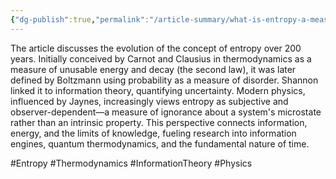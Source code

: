```yaml
---
{"dg-publish":true,"permalink":"/article-summary/what-is-entropy-a-measure-of-just-how-little-we-really-know/","title":"What Is Entropy? A Measure of Just How Little We Really Know.","tags":["article","summary"],"created":"2025-05-03T05:56:31.476+07:00","updated":"2025-05-03T05:56:31.493+07:00"}
---
```


The article discusses the evolution of the concept of entropy over 200 years. Initially conceived by Carnot and Clausius in thermodynamics as a measure of unusable energy and decay (the second law), it was later defined by Boltzmann using probability as a measure of disorder. Shannon linked it to information theory, quantifying uncertainty. Modern physics, influenced by Jaynes, increasingly views entropy as subjective and observer-dependent—a measure of ignorance about a system's microstate rather than an intrinsic property. This perspective connects information, energy, and the limits of knowledge, fueling research into information engines, quantum thermodynamics, and the fundamental nature of time.

#Entropy #Thermodynamics #InformationTheory #Physics